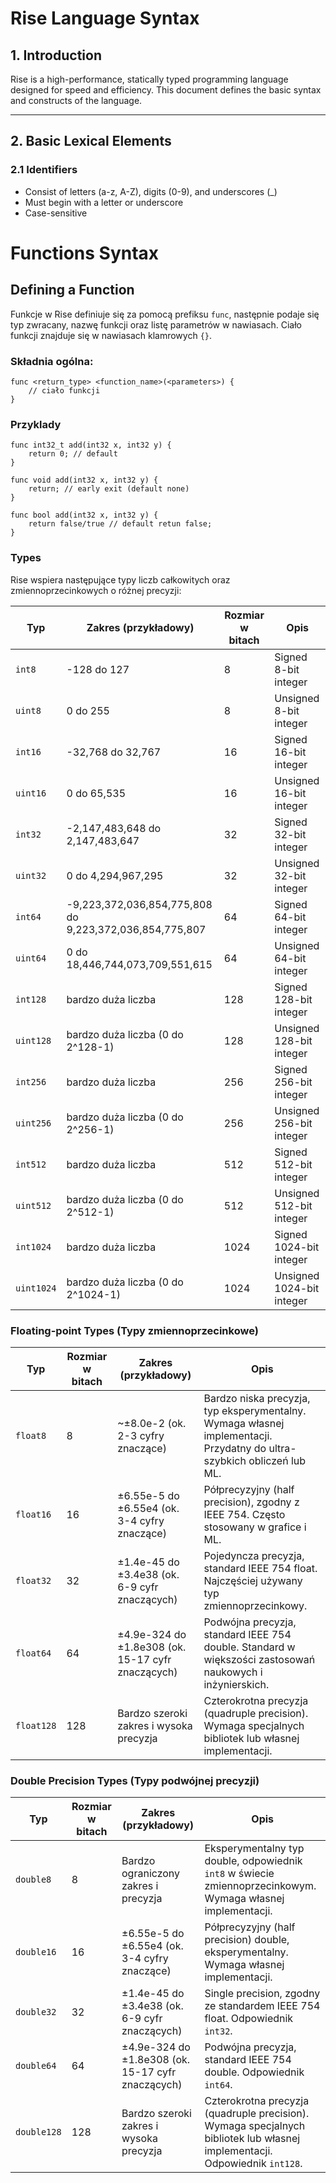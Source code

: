 # Rise Language Syntax

## 1. Introduction
Rise is a high-performance, statically typed programming language designed for speed and efficiency. This document defines the basic syntax and constructs of the language.

---

## 2. Basic Lexical Elements

### 2.1 Identifiers
- Consist of letters (a-z, A-Z), digits (0-9), and underscores (_)
- Must begin with a letter or underscore
- Case-sensitive

# Functions Syntax
## Defining a Function
Funkcje w Rise definiuje się za pomocą prefiksu `func`, następnie podaje się typ zwracany, nazwę funkcji oraz listę parametrów w nawiasach. Ciało funkcji znajduje się w nawiasach klamrowych `{}`.

### Składnia ogólna:
```rise
func <return_type> <function_name>(<parameters>) {
    // ciało funkcji
}
```

### Przyklady
```rise
func int32_t add(int32 x, int32 y) {
    return 0; // default
}

func void add(int32 x, int32 y) {
    return; // early exit (default none)
}

func bool add(int32 x, int32 y) {
    return false/true // default retun false;
}
```

### Types
Rise wspiera następujące typy liczb całkowitych oraz zmiennoprzecinkowych o różnej precyzji:

| Typ        | Zakres (przykładowy)                | Rozmiar w bitach | Opis                                |
|------------|-----------------------------------|------------------|------------------------------------|
| `int8`     | -128 do 127                       | 8                | Signed 8-bit integer                |
| `uint8`    | 0 do 255                         | 8                | Unsigned 8-bit integer              |
| `int16`    | -32,768 do 32,767                | 16               | Signed 16-bit integer               |
| `uint16`   | 0 do 65,535                     | 16               | Unsigned 16-bit integer             |
| `int32`    | -2,147,483,648 do 2,147,483,647 | 32               | Signed 32-bit integer               |
| `uint32`   | 0 do 4,294,967,295              | 32               | Unsigned 32-bit integer             |
| `int64`    | -9,223,372,036,854,775,808 do 9,223,372,036,854,775,807 | 64 | Signed 64-bit integer       |
| `uint64`   | 0 do 18,446,744,073,709,551,615  | 64               | Unsigned 64-bit integer             |
| `int128`   | bardzo duża liczba                | 128              | Signed 128-bit integer              |
| `uint128`  | bardzo duża liczba (0 do 2^128-1) | 128              | Unsigned 128-bit integer            |
| `int256`   | bardzo duża liczba                | 256              | Signed 256-bit integer              |
| `uint256`  | bardzo duża liczba (0 do 2^256-1) | 256              | Unsigned 256-bit integer            |
| `int512`   | bardzo duża liczba                | 512              | Signed 512-bit integer              |
| `uint512`  | bardzo duża liczba (0 do 2^512-1) | 512              | Unsigned 512-bit integer            |
| `int1024`  | bardzo duża liczba                | 1024             | Signed 1024-bit integer             |
| `uint1024` | bardzo duża liczba (0 do 2^1024-1) | 1024             | Unsigned 1024-bit integer           |

### Floating-point Types (Typy zmiennoprzecinkowe)

| Typ         | Rozmiar w bitach | Zakres (przykładowy)                | Opis                                           |
|-------------|------------------|------------------------------------|------------------------------------------------|
| `float8`    | 8                | ~±8.0e-2 (ok. 2-3 cyfry znaczące) | Bardzo niska precyzja, typ eksperymentalny. Wymaga własnej implementacji. Przydatny do ultra-szybkich obliczeń lub ML. |
| `float16`   | 16               | ±6.55e-5 do ±6.55e4 (ok. 3-4 cyfry znaczące) | Półprecyzyjny (half precision), zgodny z IEEE 754. Często stosowany w grafice i ML. |
| `float32`   | 32               | ±1.4e-45 do ±3.4e38 (ok. 6-9 cyfr znaczących) | Pojedyncza precyzja, standard IEEE 754 float. Najczęściej używany typ zmiennoprzecinkowy. |
| `float64`   | 64               | ±4.9e-324 do ±1.8e308 (ok. 15-17 cyfr znaczących) | Podwójna precyzja, standard IEEE 754 double. Standard w większości zastosowań naukowych i inżynierskich. |
| `float128`  | 128              | Bardzo szeroki zakres i wysoka precyzja       | Czterokrotna precyzja (quadruple precision). Wymaga specjalnych bibliotek lub własnej implementacji. |

### Double Precision Types (Typy podwójnej precyzji)

| Typ          | Rozmiar w bitach | Zakres (przykładowy)                      | Opis                                                                                  |
|--------------|------------------|------------------------------------------|---------------------------------------------------------------------------------------|
| `double8`    | 8                | Bardzo ograniczony zakres i precyzja     | Eksperymentalny typ double, odpowiednik `int8` w świecie zmiennoprzecinkowym. Wymaga własnej implementacji. |
| `double16`   | 16               | ±6.55e-5 do ±6.55e4 (ok. 3-4 cyfry znaczące) | Półprecyzyjny (half precision) double, eksperymentalny. Wymaga własnej implementacji. |
| `double32`   | 32               | ±1.4e-45 do ±3.4e38 (ok. 6-9 cyfr znaczących) | Single precision, zgodny ze standardem IEEE 754 float. Odpowiednik `int32`.            |
| `double64`   | 64               | ±4.9e-324 do ±1.8e308 (ok. 15-17 cyfr znaczących) | Podwójna precyzja, standard IEEE 754 double. Odpowiednik `int64`.                     |
| `double128`  | 128              | Bardzo szeroki zakres i wysoka precyzja  | Czterokrotna precyzja (quadruple precision). Wymaga specjalnych bibliotek lub własnej implementacji. Odpowiednik `int128`. |




